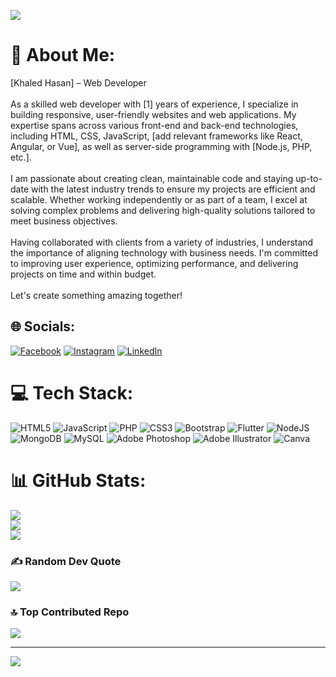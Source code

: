 [![](https://visitcount.itsvg.in/api?id=khaledcode27&icon=2&color=0)](https://visitcount.itsvg.in)

# 💫 About Me:
[Khaled Hasan] – Web Developer<br><br>As a skilled web developer with [1] years of experience, I specialize in building responsive, user-friendly websites and web applications. My expertise spans across various front-end and back-end technologies, including HTML, CSS, JavaScript, [add relevant frameworks like React, Angular, or Vue], as well as server-side programming with [Node.js, PHP, etc.].<br><br>I am passionate about creating clean, maintainable code and staying up-to-date with the latest industry trends to ensure my projects are efficient and scalable. Whether working independently or as part of a team, I excel at solving complex problems and delivering high-quality solutions tailored to meet business objectives.<br><br>Having collaborated with clients from a variety of industries, I understand the importance of aligning technology with business needs. I'm committed to improving user experience, optimizing performance, and delivering projects on time and within budget.<br><br>Let's create something amazing together!


## 🌐 Socials:
[![Facebook](https://img.shields.io/badge/Facebook-%231877F2.svg?logo=Facebook&logoColor=white)](https://facebook.com/https://www.facebook.com/mdkhaled7267?mibextid=ZbWKwL) [![Instagram](https://img.shields.io/badge/Instagram-%23E4405F.svg?logo=Instagram&logoColor=white)](https://instagram.com/https://www.instagram.com/md_khaled32?igsh=eHN6YnRrd2NzZmVu) [![LinkedIn](https://img.shields.io/badge/LinkedIn-%230077B5.svg?logo=linkedin&logoColor=white)](https://linkedin.com/in/https://www.linkedin.com/in/md-khaled-hasan-9ba304316/) 

# 💻 Tech Stack:
![HTML5](https://img.shields.io/badge/html5-%23E34F26.svg?style=for-the-badge&logo=html5&logoColor=white) ![JavaScript](https://img.shields.io/badge/javascript-%23323330.svg?style=for-the-badge&logo=javascript&logoColor=%23F7DF1E) ![PHP](https://img.shields.io/badge/php-%23777BB4.svg?style=for-the-badge&logo=php&logoColor=white) ![CSS3](https://img.shields.io/badge/css3-%231572B6.svg?style=for-the-badge&logo=css3&logoColor=white) ![Bootstrap](https://img.shields.io/badge/bootstrap-%238511FA.svg?style=for-the-badge&logo=bootstrap&logoColor=white) ![Flutter](https://img.shields.io/badge/Flutter-%2302569B.svg?style=for-the-badge&logo=Flutter&logoColor=white) ![NodeJS](https://img.shields.io/badge/node.js-6DA55F?style=for-the-badge&logo=node.js&logoColor=white) ![MongoDB](https://img.shields.io/badge/MongoDB-%234ea94b.svg?style=for-the-badge&logo=mongodb&logoColor=white) ![MySQL](https://img.shields.io/badge/mysql-4479A1.svg?style=for-the-badge&logo=mysql&logoColor=white) ![Adobe Photoshop](https://img.shields.io/badge/adobe%20photoshop-%2331A8FF.svg?style=for-the-badge&logo=adobe%20photoshop&logoColor=white) ![Adobe Illustrator](https://img.shields.io/badge/adobe%20illustrator-%23FF9A00.svg?style=for-the-badge&logo=adobe%20illustrator&logoColor=white) ![Canva](https://img.shields.io/badge/Canva-%2300C4CC.svg?style=for-the-badge&logo=Canva&logoColor=white)
# 📊 GitHub Stats:
![](https://github-readme-stats.vercel.app/api?username=khaledcode27&theme=dark&hide_border=false&include_all_commits=true&count_private=true)<br/>
![](https://github-readme-streak-stats.herokuapp.com/?user=khaledcode27&theme=dark&hide_border=false)<br/>
![](https://github-readme-stats.vercel.app/api/top-langs/?username=khaledcode27&theme=dark&hide_border=false&include_all_commits=true&count_private=true&layout=compact)

### ✍️ Random Dev Quote
![](https://quotes-github-readme.vercel.app/api?type=horizontal&theme=radical)

### 🔝 Top Contributed Repo
![](https://github-contributor-stats.vercel.app/api?username=khaledcode27&limit=5&theme=dark&combine_all_yearly_contributions=true)

---
[![](https://visitcount.itsvg.in/api?id=khaledcode27&icon=2&color=0)](https://visitcount.itsvg.in)

<!-- Proudly created with GPRM ( https://gprm.itsvg.in ) -->
